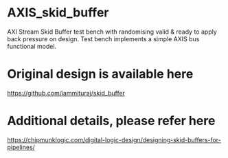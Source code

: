 # AXIS_skid_buffer
AXI Stream Skid Buffer test bench with randomising valid & ready to apply back pressure on design.
Test bench implements a simple AXIS bus functional model.

# Original design is available here
https://github.com/iammituraj/skid_buffer

# Additional details, please refer here
https://chipmunklogic.com/digital-logic-design/designing-skid-buffers-for-pipelines/
